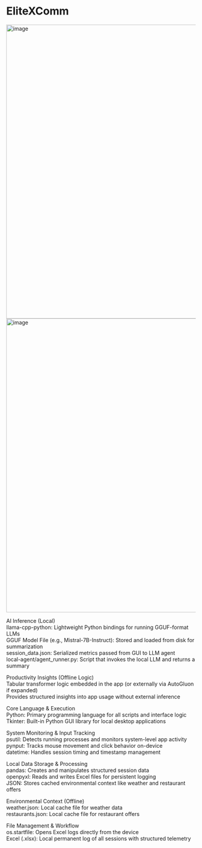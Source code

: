 # EliteXComm


<img width="872" height="779" alt="image" src="https://github.com/user-attachments/assets/2965e84e-eb51-49d9-bb18-d1b145458b84" />

<img width="869" height="779" alt="image" src="https://github.com/user-attachments/assets/9402d94a-2743-4c70-8dd8-9d1692556670" />


AI Inference (Local)  
llama-cpp-python: Lightweight Python bindings for running GGUF-format LLMs  
GGUF Model File (e.g., Mistral-7B-Instruct): Stored and loaded from disk for summarization  
session_data.json: Serialized metrics passed from GUI to LLM agent  
local-agent/agent_runner.py: Script that invokes the local LLM and returns a summary  

Productivity Insights (Offline Logic)  
Tabular transformer logic embedded in the app (or externally via AutoGluon if expanded)  
Provides structured insights into app usage without external inference  

Core Language & Execution  
Python: Primary programming language for all scripts and interface logic  
Tkinter: Built-in Python GUI library for local desktop applications  

System Monitoring & Input Tracking  
psutil: Detects running processes and monitors system-level app activity  
pynput: Tracks mouse movement and click behavior on-device  
datetime: Handles session timing and timestamp management  

Local Data Storage & Processing  
pandas: Creates and manipulates structured session data  
openpyxl: Reads and writes Excel files for persistent logging  
JSON: Stores cached environmental context like weather and restaurant offers  

Environmental Context (Offline)  
weather.json: Local cache file for weather data  
restaurants.json: Local cache file for restaurant offers  



File Management & Workflow  
os.startfile: Opens Excel logs directly from the device  
Excel (.xlsx): Local permanent log of all sessions with structured telemetry  
